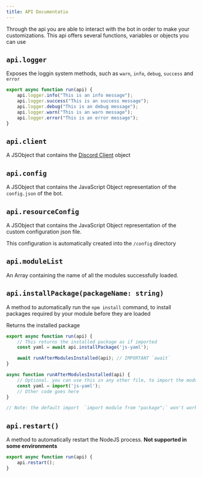 ```yaml
---
title: API Documentatio
---
```

Through the api you are able to interact with the bot in order to make your customizations. This api offers several functions, variables or objects you can use

## `api.logger`
Exposes the loggin system methods, such as `warn`, `info`, `debug`, `success` and `error`

```js
export async function run(api) {
    api.logger.info("This is an info message");
    api.logger.success("This is an success message");
    api.logger.debug("This is an debug message");
    api.logger.warn("This is an warn message");
    api.logger.error("This is an error message");
}
```

## `api.client`
A JSObject that contains the [Discord Client](https://discord.js.org/docs/packages/discord.js/14.22.1/Client:Class) object

## `api.config`
A JSObject that contains the JavaScript Object representation of the `config.json` of the bot.

## `api.resourceConfig`
A JSObject that contains the JavaScript Object representation of the custom configuration json file. 

This configuration is automatically created into the `/config` directory

## `api.moduleList`
An Array containing the name of all the modules successfully loaded.

## `api.installPackage(packageName: string)`
A method to automatically run the `npm install` command, to install packages required by your module before they are loaded

Returns the installed package
```js
export async function run(api) {
    // This returns the installed package as if imported
    const yaml = await api.installPackage('js-yaml');

    await runAfterModulesInstalled(api); // IMPORTANT `await`
}

async function runAfterModulesInstalled(api) {
    // Optional. you can use this in any other file, to import the module
    const yaml = import('js-yaml');
    // Other code goes here
}

// Note: the default import  `import module from "package";` won't work most of the time
```


## `api.restart()`
A method to automatically restart the NodeJS process. **Not supported in some environments**

```js
export async function run(api) {
    api.restart();
}